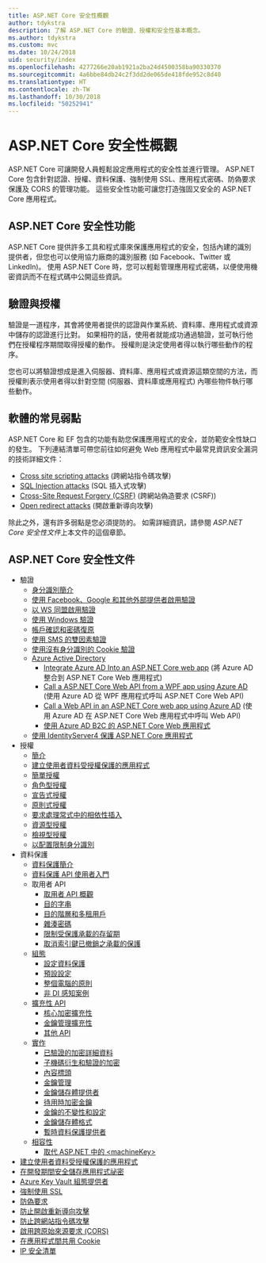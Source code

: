 ```yaml
---
title: ASP.NET Core 安全性概觀
author: tdykstra
description: 了解 ASP.NET Core 的驗證、授權和安全性基本概念。
ms.author: tdykstra
ms.custom: mvc
ms.date: 10/24/2018
uid: security/index
ms.openlocfilehash: 4277266e20ab1921a2ba24d4500358ba90330370
ms.sourcegitcommit: 4a6bbe84db24c2f3dd2de065de418fde952c8d40
ms.translationtype: HT
ms.contentlocale: zh-TW
ms.lasthandoff: 10/30/2018
ms.locfileid: "50252941"
---
```

# <a name="overview-of-aspnet-core-security"></a>ASP.NET Core 安全性概觀

ASP.NET Core 可讓開發人員輕鬆設定應用程式的安全性並進行管理。 ASP.NET Core 包含針對認證、授權、資料保護、強制使用 SSL、應用程式密碼、防偽要求保護及 CORS 的管理功能。 這些安全性功能可讓您打造強固又安全的 ASP.NET Core 應用程式。

## <a name="aspnet-core-security-features"></a>ASP.NET Core 安全性功能

ASP.NET Core 提供許多工具和程式庫來保護應用程式的安全，包括內建的識別提供者，但您也可以使用協力廠商的識別服務 (如 Facebook、Twitter 或 LinkedIn)。 使用 ASP.NET Core 時，您可以輕鬆管理應用程式密碼，以便使用機密資訊而不在程式碼中公開這些資訊。

## <a name="authentication-vs-authorization"></a>驗證與授權

驗證是一道程序，其會將使用者提供的認證與作業系統、資料庫、應用程式或資源中儲存的認證進行比對。 如果相符的話，使用者就能成功通過驗證，並可執行他們在授權程序期間取得授權的動作。 授權則是決定使用者得以執行哪些動作的程序。

您也可以將驗證想成是進入伺服器、資料庫、應用程式或資源這類空間的方法，而授權則表示使用者得以針對空間 (伺服器、資料庫或應用程式) 內哪些物件執行哪些動作。

## <a name="common-vulnerabilities-in-software"></a>軟體的常見弱點

ASP.NET Core 和 EF 包含的功能有助您保護應用程式的安全，並防範安全性缺口的發生。 下列連結清單可帶您前往如何避免 Web 應用程式中最常見資訊安全漏洞的技術詳細文件：

* [Cross site scripting attacks](xref:security/cross-site-scripting) (跨網站指令碼攻擊)
* [SQL Injection attacks](/ef/core/querying/raw-sql) (SQL 插入式攻擊)
* [Cross-Site Request Forgery (CSRF)](xref:security/anti-request-forgery) (跨網站偽造要求 (CSRF))
* [Open redirect attacks](xref:security/preventing-open-redirects) (開啟重新導向攻擊)

除此之外，還有許多弱點是您必須提防的。 如需詳細資訊，請參閱 *ASP.NET Core 安全性文件*上本文件的這個章節。

## <a name="aspnet-core-security-documentation"></a>ASP.NET Core 安全性文件

* 驗證
  * [身分識別簡介](xref:security/authentication/identity)
  * [使用 Facebook、Google 和其他外部提供者啟用驗證](xref:security/authentication/social/index)
  * [以 WS 同盟啟用驗證](xref:security/authentication/ws-federation)
  * [使用 Windows 驗證](xref:security/authentication/windowsauth)
  * [帳戶確認和密碼復原](xref:security/authentication/accconfirm)
  * [使用 SMS 的雙因素驗證](xref:security/authentication/2fa)
  * [使用沒有身分識別的 Cookie 驗證](xref:security/authentication/cookie)
  * [Azure Active Directory](xref:security/authentication/azure-active-directory/index)
    * [Integrate Azure AD Into an ASP.NET Core web app](https://azure.microsoft.com/documentation/samples/active-directory-dotnet-webapp-openidconnect-aspnetcore/) (將 Azure AD 整合到 ASP.NET Core Web 應用程式)
    * [Call a ASP.NET Core Web API from a WPF app using Azure AD](https://azure.microsoft.com/documentation/samples/active-directory-dotnet-native-aspnetcore/) (使用 Azure AD 從 WPF 應用程式呼叫 ASP.NET Core Web API)
    * [Call a Web API in an ASP.NET Core web app using Azure AD](https://azure.microsoft.com/documentation/samples/active-directory-dotnet-webapp-webapi-openidconnect-aspnetcore/) (使用 Azure AD 在 ASP.NET Core Web 應用程式中呼叫 Web API)
    * [使用 Azure AD B2C 的 ASP.NET Core Web 應用程式](https://azure.microsoft.com/resources/samples/active-directory-b2c-dotnetcore-webapp/)
  * [使用 IdentityServer4 保護 ASP.NET Core 應用程式](https://identityserver4.readthedocs.io)
* 授權
  * [簡介](xref:security/authorization/introduction)
  * [建立使用者資料受授權保護的應用程式](xref:security/authorization/secure-data)
  * [簡單授權](xref:security/authorization/simple)
  * [角色型授權](xref:security/authorization/roles)
  * [宣告式授權](xref:security/authorization/claims)
  * [原則式授權](xref:security/authorization/policies)
  * [要求處理常式中的相依性插入](xref:security/authorization/dependencyinjection)
  * [資源型授權](xref:security/authorization/resourcebased)
  * [檢視型授權](xref:security/authorization/views)
  * [以配置限制身分識別](xref:security/authorization/limitingidentitybyscheme)
* 資料保護
  * [資料保護簡介](xref:security/data-protection/introduction)
  * [資料保護 API 使用者入門](xref:security/data-protection/using-data-protection)
  * 取用者 API
    * [取用者 API 概觀](xref:security/data-protection/consumer-apis/overview)
    * [目的字串](xref:security/data-protection/consumer-apis/purpose-strings)
    * [目的階層和多租用戶](xref:security/data-protection/consumer-apis/purpose-strings-multitenancy)
    * [雜湊密碼](xref:security/data-protection/consumer-apis/password-hashing)
    * [限制受保護承載的存留期](xref:security/data-protection/consumer-apis/limited-lifetime-payloads)
    * [取消索引鍵已撤銷之承載的保護](xref:security/data-protection/consumer-apis/dangerous-unprotect)
  * [組態](xref:security/data-protection/configuration/index)
    * [設定資料保護](xref:security/data-protection/configuration/overview)
    * [預設設定](xref:security/data-protection/configuration/default-settings)
    * [整個電腦的原則](xref:security/data-protection/configuration/machine-wide-policy)
    * [非 DI 感知案例](xref:security/data-protection/configuration/non-di-scenarios)
  * [擴充性 API](xref:security/data-protection/extensibility/index)
    * [核心加密擴充性](xref:security/data-protection/extensibility/core-crypto)
    * [金鑰管理擴充性](xref:security/data-protection/extensibility/key-management)
    * [其他 API](xref:security/data-protection/extensibility/misc-apis)
  * [實作](xref:security/data-protection/implementation/index)
    * [已驗證的加密詳細資料](xref:security/data-protection/implementation/authenticated-encryption-details)
    * [子機碼衍生和驗證的加密](xref:security/data-protection/implementation/subkeyderivation)
    * [內容標頭](xref:security/data-protection/implementation/context-headers)
    * [金鑰管理](xref:security/data-protection/implementation/key-management)
    * [金鑰儲存體提供者](xref:security/data-protection/implementation/key-storage-providers)
    * [待用時加密金鑰](xref:security/data-protection/implementation/key-encryption-at-rest)
    * [金鑰的不變性和設定](xref:security/data-protection/implementation/key-immutability)
    * [金鑰儲存體格式](xref:security/data-protection/implementation/key-storage-format)
    * [暫時資料保護提供者](xref:security/data-protection/implementation/key-storage-ephemeral)
  * [相容性](xref:security/data-protection/compatibility/index)
    * [取代 ASP.NET 中的 \<machineKey>](xref:security/data-protection/compatibility/replacing-machinekey)
* [建立使用者資料受授權保護的應用程式](xref:security/authorization/secure-data)
* [在開發期間安全儲存應用程式祕密](xref:security/app-secrets)
* [Azure Key Vault 組態提供者](xref:security/key-vault-configuration)
* [強制使用 SSL](xref:security/enforcing-ssl)
* [防偽要求](xref:security/anti-request-forgery)
* [防止開啟重新導向攻擊](xref:security/preventing-open-redirects)
* [防止跨網站指令碼攻擊](xref:security/cross-site-scripting)
* [啟用跨原始來源要求 (CORS)](xref:security/cors)
* [在應用程式間共用 Cookie](xref:security/cookie-sharing)
* [IP 安全清單](xref:security/ip-safelist)
